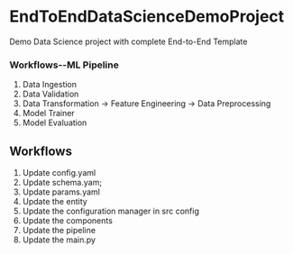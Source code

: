 # EndToEndDataScienceDemoProject
Demo Data Science project with complete End-to-End Template

### Workflows--ML Pipeline

1. Data Ingestion
2. Data Validation
3. Data Transformation -> Feature Engineering -> Data Preprocessing
4. Model Trainer
5. Model Evaluation

## Workflows

1. Update config.yaml
2. Update schema.yam;
3. Update params.yaml
4. Update the entity
5. Update the configuration manager in src config
6. Update the components
7. Update the pipeline
8. Update the main.py

